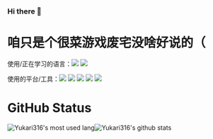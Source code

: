 ### Hi there 👋
# 咱只是个很菜游戏废宅没啥好说的（
使用/正在学习的语言：[![](https://img.shields.io/badge/c%23%20-%23239120.svg?&style=flat-square&logo=c-sharp&logoColor=white)](https://docs.microsoft.com/en-us/dotnet/csharp/) [![](https://img.shields.io/badge/Go-blue.svg?&style=flat-square&logo=go&logoColor=white)](https://golang.org/)

使用的平台/工具：[![](https://img.shields.io/badge/IDE-Visual%20Studio-purple?style=flat-square&logo=visual-studio)](https://visualstudio.microsoft.com/zh-hans/) [![](https://img.shields.io/badge/IDE-Goland-blue?style=flat-square&logo=IntelliJ%20IDEA)](https://code.visualstudio.com/) [![](https://img.shields.io/badge/Tool-Visual%20Studio%20Code-blue?style=flat-square&logo=visual-studio-code)](https://code.visualstudio.com/) [![](https://img.shields.io/badge/Tool-ReSharper-green?style=flat-square&logo=IntelliJ%20IDEA)](https://www.jetbrains.com/resharper/) [![](https://img.shields.io/badge/-Git-f05032?style=flat-square&logo=git&logoColor=white)](https://git-scm.com/)

# GitHub Status

![Yukari316's most used lang](https://github-readme-stats.vercel.app/api/top-langs/?username=Yukari316&layout=compact&theme=tokyonight)![Yukari316's github stats](https://github-readme-stats.vercel.app/api?username=Yukari316&show_icons=true&theme=tokyonight)
